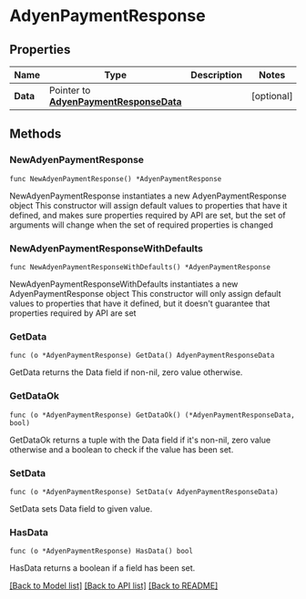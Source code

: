 # AdyenPaymentResponse

## Properties

Name | Type | Description | Notes
------------ | ------------- | ------------- | -------------
**Data** | Pointer to [**AdyenPaymentResponseData**](AdyenPaymentResponseData.md) |  | [optional] 

## Methods

### NewAdyenPaymentResponse

`func NewAdyenPaymentResponse() *AdyenPaymentResponse`

NewAdyenPaymentResponse instantiates a new AdyenPaymentResponse object
This constructor will assign default values to properties that have it defined,
and makes sure properties required by API are set, but the set of arguments
will change when the set of required properties is changed

### NewAdyenPaymentResponseWithDefaults

`func NewAdyenPaymentResponseWithDefaults() *AdyenPaymentResponse`

NewAdyenPaymentResponseWithDefaults instantiates a new AdyenPaymentResponse object
This constructor will only assign default values to properties that have it defined,
but it doesn't guarantee that properties required by API are set

### GetData

`func (o *AdyenPaymentResponse) GetData() AdyenPaymentResponseData`

GetData returns the Data field if non-nil, zero value otherwise.

### GetDataOk

`func (o *AdyenPaymentResponse) GetDataOk() (*AdyenPaymentResponseData, bool)`

GetDataOk returns a tuple with the Data field if it's non-nil, zero value otherwise
and a boolean to check if the value has been set.

### SetData

`func (o *AdyenPaymentResponse) SetData(v AdyenPaymentResponseData)`

SetData sets Data field to given value.

### HasData

`func (o *AdyenPaymentResponse) HasData() bool`

HasData returns a boolean if a field has been set.


[[Back to Model list]](../README.md#documentation-for-models) [[Back to API list]](../README.md#documentation-for-api-endpoints) [[Back to README]](../README.md)



